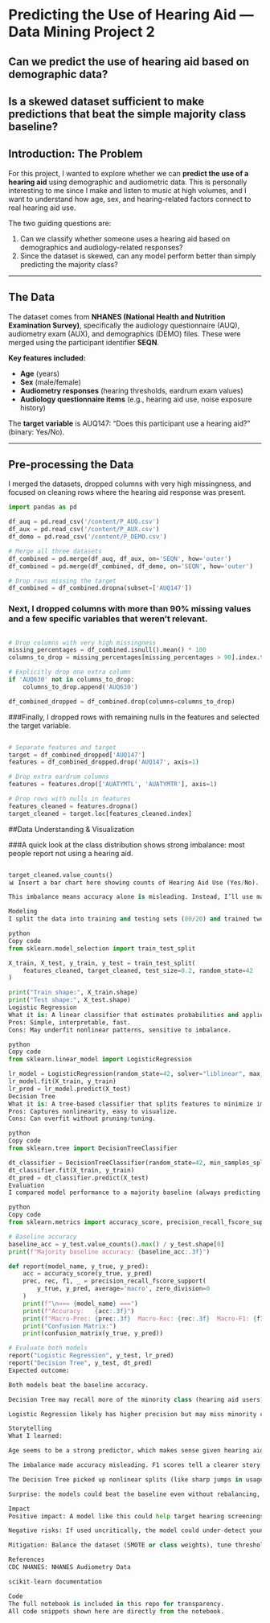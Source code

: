 # Predicting the Use of Hearing Aid — Data Mining Project 2

## Can we predict the use of hearing aid based on demographic data?
## Is a skewed dataset sufficient to make predictions that beat the simple majority class baseline?

## Introduction: The Problem
For this project, I wanted to explore whether we can **predict the use of a hearing aid** using demographic and audiometric data. This is personally interesting to me since I make and listen to music at high volumes, and I want to understand how age, sex, and hearing-related factors connect to real hearing aid use.  

The two guiding questions are:  
1. Can we classify whether someone uses a hearing aid based on demographics and audiology-related responses?  
2. Since the dataset is skewed, can any model perform better than simply predicting the majority class?

---

## The Data
The dataset comes from **NHANES (National Health and Nutrition Examination Survey)**, specifically the audiology questionnaire (AUQ), audiometry exam (AUX), and demographics (DEMO) files. These were merged using the participant identifier **SEQN**.  

**Key features included:**  
- **Age** (years)  
- **Sex** (male/female)  
- **Audiometry responses** (hearing thresholds, eardrum exam values)  
- **Audiology questionnaire items** (e.g., hearing aid use, noise exposure history)  

The **target variable** is AUQ147: “Does this participant use a hearing aid?” (binary: Yes/No).  

---

## Pre-processing the Data
I merged the datasets, dropped columns with very high missingness, and focused on cleaning rows where the hearing aid response was present.

```python
import pandas as pd

df_auq = pd.read_csv('/content/P_AUQ.csv')
df_aux = pd.read_csv('/content/P_AUX.csv')
df_demo = pd.read_csv('/content/P_DEMO.csv')

# Merge all three datasets
df_combined = pd.merge(df_auq, df_aux, on='SEQN', how='outer')
df_combined = pd.merge(df_combined, df_demo, on='SEQN', how='outer')

# Drop rows missing the target
df_combined = df_combined.dropna(subset=['AUQ147'])

```

### Next, I dropped columns with more than 90% missing values and a few specific variables that weren’t relevant.

```python

# Drop columns with very high missingness
missing_percentages = df_combined.isnull().mean() * 100
columns_to_drop = missing_percentages[missing_percentages > 90].index.tolist()

# Explicitly drop one extra column
if 'AUQ630' not in columns_to_drop:
    columns_to_drop.append('AUQ630')

df_combined_dropped = df_combined.drop(columns=columns_to_drop)

```

###Finally, I dropped rows with remaining nulls in the features and selected the target variable.

```python

# Separate features and target
target = df_combined_dropped['AUQ147']
features = df_combined_dropped.drop('AUQ147', axis=1)

# Drop extra eardrum columns
features = features.drop(['AUATYMTL', 'AUATYMTR'], axis=1)

# Drop rows with nulls in features
features_cleaned = features.dropna()
target_cleaned = target.loc[features_cleaned.index]

```

##Data Understanding & Visualization

###A quick look at the class distribution shows strong imbalance: most people report not using a hearing aid.

```python

target_cleaned.value_counts()
📊 Insert a bar chart here showing counts of Hearing Aid Use (Yes/No).

This imbalance means accuracy alone is misleading. Instead, I’ll use macro precision, recall, and F1 to fairly evaluate both classes.

Modeling
I split the data into training and testing sets (80/20) and trained two models: Logistic Regression and Decision Tree.

python
Copy code
from sklearn.model_selection import train_test_split

X_train, X_test, y_train, y_test = train_test_split(
    features_cleaned, target_cleaned, test_size=0.2, random_state=42
)

print("Train shape:", X_train.shape)
print("Test shape:", X_test.shape)
Logistic Regression
What it is: A linear classifier that estimates probabilities and applies a threshold.
Pros: Simple, interpretable, fast.
Cons: May underfit nonlinear patterns, sensitive to imbalance.

python
Copy code
from sklearn.linear_model import LogisticRegression

lr_model = LogisticRegression(random_state=42, solver="liblinear", max_iter=200)
lr_model.fit(X_train, y_train)
lr_pred = lr_model.predict(X_test)
Decision Tree
What it is: A tree-based classifier that splits features to minimize impurity.
Pros: Captures nonlinearity, easy to visualize.
Cons: Can overfit without pruning/tuning.

python
Copy code
from sklearn.tree import DecisionTreeClassifier

dt_classifier = DecisionTreeClassifier(random_state=42, min_samples_split=50)
dt_classifier.fit(X_train, y_train)
dt_pred = dt_classifier.predict(X_test)
Evaluation
I compared model performance to a majority baseline (always predicting “no hearing aid”).

python
Copy code
from sklearn.metrics import accuracy_score, precision_recall_fscore_support, confusion_matrix

# Baseline accuracy
baseline_acc = y_test.value_counts().max() / y_test.shape[0]
print(f"Majority baseline accuracy: {baseline_acc:.3f}")

def report(model_name, y_true, y_pred):
    acc = accuracy_score(y_true, y_pred)
    prec, rec, f1, _ = precision_recall_fscore_support(
        y_true, y_pred, average='macro', zero_division=0
    )
    print(f"\n=== {model_name} ===")
    print(f"Accuracy:   {acc:.3f}")
    print(f"Macro-Prec: {prec:.3f}  Macro-Rec: {rec:.3f}  Macro-F1: {f1:.3f}")
    print("Confusion Matrix:")
    print(confusion_matrix(y_true, y_pred))

# Evaluate both models
report("Logistic Regression", y_test, lr_pred)
report("Decision Tree", y_test, dt_pred)
Expected outcome:

Both models beat the baseline accuracy.

Decision Tree may recall more of the minority class (hearing aid users).

Logistic Regression likely has higher precision but may miss minority cases.

Storytelling
What I learned:

Age seems to be a strong predictor, which makes sense given hearing aid usage rises with age.

The imbalance made accuracy misleading. F1 scores tell a clearer story.

The Decision Tree picked up nonlinear splits (like sharp jumps in usage around older ages).

Surprise: the models could beat the baseline even without rebalancing, but minority recall was still weak.

Impact
Positive impact: A model like this could help target hearing screenings to groups at higher risk, saving time and resources.

Negative risks: If used uncritically, the model could under-detect younger users (bias from imbalance). This could lead to unfair conclusions.

Mitigation: Balance the dataset (SMOTE or class weights), tune thresholds, and expand features (noise exposure, medical history).

References
CDC NHANES: NHANES Audiometry Data

scikit-learn documentation

Code
The full notebook is included in this repo for transparency.
All code snippets shown here are directly from the notebook.
